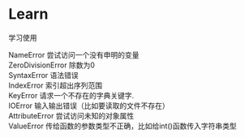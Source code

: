 # Learn
学习使用
<!-- 常见的几个报错类型 -->
NameError                尝试访问一个没有申明的变量  <br>
ZeroDivisionError         除数为0 <br>
SyntaxError				  语法错误 <br>
IndexError				  索引超出序列范围 <br>
KeyError				  请求一个不存在的字典关键字. <br> 
IOError					  输入输出错误（比如要读取的文件不存在） <br>
AttributeError			  尝试访问未知的对象属性    <br>
ValueError				  传给函数的参数类型不正确，比如给int()函数传入字符串类型   <br>
